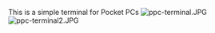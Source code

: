 This is a simple terminal for Pocket PCs 
![ppc-terminal.JPG](pics/ppc-terminal.JPG)
![ppc-terminal2.JPG](pics/ppc-terminal2.JPG)
